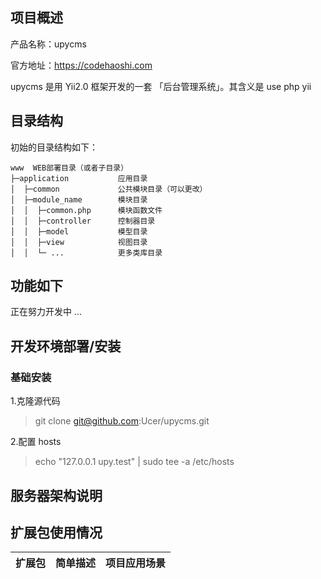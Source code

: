 
## 项目概述

产品名称：upycms

官方地址：https://codehaoshi.com

upycms 是用 Yii2.0 框架开发的一套 「后台管理系统」。其含义是 use php yii 

## 目录结构

初始的目录结构如下：
```
www  WEB部署目录（或者子目录）
├─application           应用目录
│  ├─common             公共模块目录（可以更改）
│  ├─module_name        模块目录
│  │  ├─common.php      模块函数文件
│  │  ├─controller      控制器目录
│  │  ├─model           模型目录
│  │  ├─view            视图目录
│  │  └─ ...            更多类库目录
```

## 功能如下

正在努力开发中 ...

## 开发环境部署/安装

### 基础安装

1.克隆源代码

> git clone git@github.com:Ucer/upycms.git

2.配置 hosts
> echo "127.0.0.1   upy.test" | sudo tee -a /etc/hosts



## 服务器架构说明 

## 扩展包使用情况

| 扩展包	| 简单描述	| 项目应用场景|
| --- | --- | --- |

